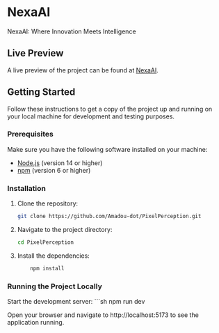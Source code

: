# NexaAI

NexaAI: Where Innovation Meets Intelligence

## Live Preview

A live preview of the project can be found at [NexaAI](https://www.aseck.io/NexaAI).

## Getting Started

Follow these instructions to get a copy of the project up and running on your local machine for development and testing purposes.

### Prerequisites

Make sure you have the following software installed on your machine:

- [Node.js](https://nodejs.org/) (version 14 or higher)
- [npm](https://www.npmjs.com/) (version 6 or higher)

### Installation

1. Clone the repository:

   ```sh
   git clone https://github.com/Amadou-dot/PixelPerception.git

2. Navigate to the project directory:
    ```sh
    cd PixelPerception

3. Install the dependencies:
    ```sh
        npm install

### Running the Project Locally
Start the development server:
    ```sh
        npm run dev

Open your browser and navigate to http://localhost:5173 to see the application running.

